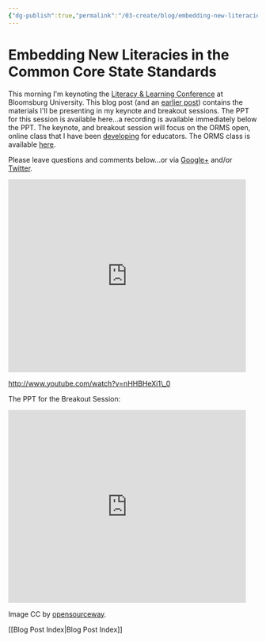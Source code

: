 ```yaml
---
{"dg-publish":true,"permalink":"/03-create/blog/embedding-new-literacies-in-the-common-core-state-standards/","title":"Embedding New Literacies in the Common Core State Standards","tags":["literacy","new-literacies"]}
---
```


# Embedding New Literacies in the Common Core State Standards

This morning I'm keynoting the [Literacy & Learning Conference](http://www.bloomu.edu/literacy) at Bloomsburg University. This blog post (and an [earlier post](http://wiobyrne.com/keynote-at-the-literacy-and-learning-conference/)) contains the materials I'll be presenting in my keynote and breakout sessions. The PPT for this session is available here...a recording is available immediately below the PPT. The keynote, and breakout session will focus on the ORMS open, online class that I have been [developing](http://wiobyrne.com/embedding-technology-instruction-in-common-core-state-standards-a-mooc/) for educators. The ORMS class is available [here](https://sites.google.com/site/ormsmodel/).

Please leave questions and comments below...or via [Google+](https://plus.google.com/111576401886299659895/posts?utm_source=chrome_ntp_icon&utm_medium=chrome_app&utm_campaign=chrome) and/or [Twitter](https://twitter.com/wiobyrne). 

<iframe src="https://docs.google.com/presentation/d/14PxJ52pXi7VyFRX-1lJVOlsiDQ8DL7bobAw6L2v06Pg/embed?start=false&amp;loop=false&amp;delayms=3000" height="389" width="480" allowfullscreen="true" frameborder="0"></iframe>

http://www.youtube.com/watch?v=nHHBHeXi1\_0

The PPT for the Breakout Session:

<iframe src="https://docs.google.com/presentation/d/12o2cV_eeQyrKS8EIHDm5xh_NnwxtfygzbjBHkE_Z-k4/embed?start=false&amp;loop=false&amp;delayms=3000" height="389" width="480" allowfullscreen="true" frameborder="0"></iframe>

Image CC by [opensourceway](http://www.flickr.com/photos/opensourceway/8296581995/sizes/o/in/photostream/).

[[Blog Post Index\|Blog Post Index]]